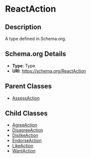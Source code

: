 # ReactAction

## Description
A type defined in Schema.org.

## Schema.org Details
- **Type**: Type
- **URI**: https://schema.org/ReactAction

## Parent Classes
- [AssessAction](../AssessAction.md)

## Child Classes
- [AgreeAction](AgreeAction/AgreeAction.md)
- [DisagreeAction](DisagreeAction/DisagreeAction.md)
- [DislikeAction](DislikeAction/DislikeAction.md)
- [EndorseAction](EndorseAction/EndorseAction.md)
- [LikeAction](LikeAction/LikeAction.md)
- [WantAction](WantAction/WantAction.md)


